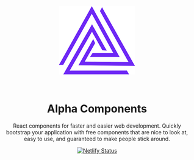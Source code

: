 <div align="center">

[![alt](git/logo.png)](https://alphacomponents.dev)

<br/>
<h1 align="center">Alpha Components</h1>

React components for faster and easier web development. Quickly bootstrap your application with free components that are nice to look at, easy to use, and guaranteed to make people stick around.

[![Netlify Status](https://api.netlify.com/api/v1/badges/cf2bf000-673e-49eb-849b-ae59cad8d309/deploy-status)](https://app.netlify.com/sites/alpha-components/deploys)

</div>
